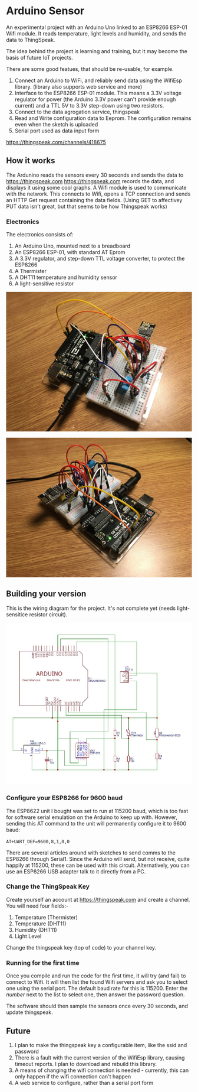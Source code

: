 # Arduino Sensor
An experimental project with an Arduino Uno linked to an ESP8266 ESP-01 Wifi module. 
It reads temperature, light levels and humidity, and sends the data to ThingSpeak.

The idea behind the project is learning and training, but it may become the basis of future IoT projects.

There are some good featues, that should be re-usable, for example.
1. Connect an Arduino to WiFi, and reliably send data using the WifiEsp library. (library also supports web service and more)
2. Interface to the ESP8266 ESP-01 module. This means a 3.3V voltage regulator for power (the Arduino 3.3V power can't provide enough current) and a TTL 5V to 3.3V step-down using two resistors.
3. Connect to the data agrogation service, thingspeak
4. Read and Write configuration data to Eeprom. The configuration remains even when the sketch is uploaded
5. Serial port used as data input form

https://thingspeak.com/channels/418675

## How it works
The Ardunino reads the sensors every 30 seconds and sends the data to https://thingspeak.com
https://thingspeak.com records the data, and displays it using some cool graphs.
A Wifi module is used to communicate with the network. This connects to Wifi, opens a TCP connection and sends an HTTP Get request containing the data fields. (Using GET to affectivey PUT data isn't great, but that seems to be how Thingspeak works)

### Electronics
The electronics consists of:
1. An Arduino Uno, mounted next to a breadboard
2. An ESP8266 ESP-01, with standard AT Eprom
3. A 3.3V regulator, and step-down TTL voltage converter, to protect the ESP8266
4. A Thermister
5. A DHT11 temperature and humidity sensor
6. A light-sensitive resistor

![Picture of prototype board](https://github.com/kev1nd/ArduinoSensor/blob/master/assets/pic1.jpg)

![Another picture of prototype board](https://github.com/kev1nd/ArduinoSensor/blob/master/assets/pic2.jpg)

## Building your version
This is the wiring diagram for the project.
It's not complete yet (needs light-sensitice resistor circuit).

![Circuit Diagram](https://github.com/kev1nd/ArduinoSensor/blob/master/assets/Circuit.jpg)

### Configure your ESP8266 for 9600 baud
The ESP8622 unit I bought was set to run at 115200 baud, which is too fast for software serial emulation on the Arduino to keep up with. However, sending this AT command to the unit will permanently configure it to 9600 baud:

`AT+UART_DEF=9600,8,1,0,0`

There are several articles around with sketches to send comms to the ESP8266 through Serial1. Since the Arduino will send, but not receive, quite happily at 115200, these can be used with this circuit. Alternatively, you can use an ESP8266 USB adapter talk to it directly from a PC.

### Change the ThingSpeak Key
Create yourself an account at https://thingspeak.com and create a channel. You will need four fields:-
1. Temperature (Thermister)
2. Temperature (DHT11)
3. Humidity (DHT11)
4. Light Level

Change the thingspeak key (top of code) to your channel key.

### Running for the first time
Once you compile and run the code for the first time, it will try (and fail) to connect to Wifi. It will then list the found Wifi servers and ask you to select one using the serial port. The default baud rate for this is 115200. Enter the *number* next to the list to select one, then answer the password question.

The software should then sample the sensors once every 30 seconds, and update thingspeak.

## Future
1. I plan to make the thingspeak key a configurable item, like the ssid and password
2. There is a fault with the current version of the WifiEsp library, causing timeout reports. I plan to download and rebuild this library.
3. A means of changing the wifi connection is needed - currently, this can only happen if the wifi connection can't happen
4. A web service to configure, rather than a serial port form

